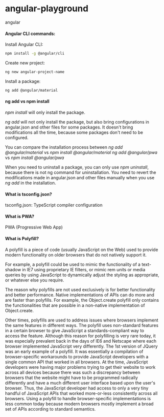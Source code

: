 # angular-playground
angular 


#### Angular CLI commands:

Install Angular CLI:
```bash
npm install -g @angular/cli
```

Create new project:
```bash
ng new angular-project-name
```

Install a package:
```bash
ng add @angular/material
```





#### ng add vs npm install

*npm install* will only install the package.

*ng add* will not only install the package, but also bring configurations in angular.json and other files for some packages. It doesn't bring modifications all the time, because some packages don't need to be configured. 

You can compare the installation process between 
*ng add @angular/material* vs *npm install @angular/material*
*ng add @angular/pwa* vs *npm install @angular/pwa* 


When you need to uninstall a package, you can only use *npm uninstall*, because there is not ng command for uninstallation. You need to revert the modifications made in angular.json and other files manually when you use *ng add* in the installation.


#### What is tsconfig.json?

tsconfig.json: TypeScript compiler configuration

#### What is PWA?

PWA (Progressive Web App)

#### What is Polyfill?

A polyfill is a piece of code (usually JavaScript on the Web) used to provide modern functionality on older browsers that do not natively support it.

For example, a polyfill could be used to mimic the functionality of a text-shadow in IE7 using proprietary IE filters, or mimic rem units or media queries by using JavaScript to dynamically adjust the styling as appropriate, or whatever else you require.

The reason why polyfills are not used exclusively is for better functionality and better performance. Native implementations of APIs can do more and are faster than polyfills. For example, the Object.create polyfill only contains the functionalities that are possible in a non-native implementation of Object.create.

Other times, polyfills are used to address issues where browsers implement the same features in different ways. The polyfill uses non-standard features in a certain browser to give JavaScript a standards-compliant way to access the feature. Although this reason for polyfilling is very rare today, it was especially prevalent back in the days of IE6 and Netscape where each browser implemented JavaScript very differently. The 1st version of JQuery was an early example of a polyfill. It was essentially a compilation of browser-specific workarounds to provide JavaScript developers with a single common API that worked in all browsers. At the time, JavaScript developers were having major problems trying to get their website to work across all devices because there was such a discrepancy between browsers that the website might have to be programmed radically differently and have a much different user interface based upon the user's browser. Thus, the JavaScript developer had access to only a very tiny handful of JavaScript APIs that worked more-or-less consistently across all browsers. Using a polyfill to handle browser-specific implementations is less common today because modern browsers mostly implement a broad set of APIs according to standard semantics.

